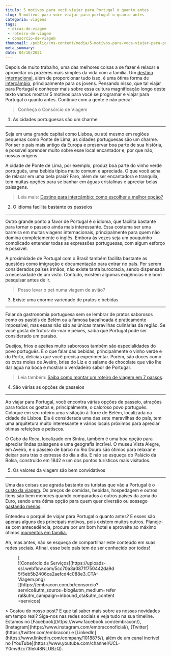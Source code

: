 ```yaml
---
titulo: 5 motivos para você viajar para Portugal o quanto antes
slug: 5-motivos-para-voce-viajar-para-portugal-o-quanto-antes
categoria: viagens
tags:
 - dicas-de-viagem
 - roteiro-de-viagem
 - consorcio-de-viagem
thumbnail: /public/cms-content/media/5-motivos-para-voce-viajar-para-portugal-o-quanto-antes.jpg
meta_summary: 
date: 04/10/2021
---
```

Depois de muito trabalho, uma das melhores coisas a se fazer é relaxar e aproveitar os prazeres mais simples da vida com a família. Um [destino internacional](https://www.embracon.com.br/blog/saiba-como-montar-um-roteiro-de-viagem-em-7-passos), além de proporcionar tudo isso, é uma ótima forma de[ intercâmbio](https://www.embracon.com.br/blog/por-que-fazer-um-intercambio-veja-7-bons-motivos), principalmente para os jovens. Pensando nisso, que tal viajar para Portugal e conhecer mais sobre essa cultura magnificação longo deste texto vamos mostrar 5 motivos para você se programar e viajar para Portugal o quanto antes. Continue com a gente e não perca!

> Conheça o Consórcio de Viagem

1. As cidades portuguesas são um charme
---------------------------------------

Seja em uma grande capital como Lisboa, ou até mesmo em regiões pequenas como Ponte de Lima, as cidades portuguesas são um charme. Por ser o país mais antigo da Europa e preservar boa parte de sua história, é possível aprender muito sobre esse local encantador e, por que não, nossas origens.

A cidade de Ponte de Lima, por exemplo, produz boa parte do vinho verde português, uma bebida típica muito comum e apreciada. O que você acha de relaxar em uma bela praia? Faro, além de ser encantadora e tranquila, tem muitas opções para se banhar em águas cristalinas e apreciar belas paisagens.

> Leia mais: [Destino para intercâmbio: como escolher a melhor opção?](https://www.embracon.com.br/blog/destino-para-intercambio-como-escolher-a-melhor-opcao)

2. O idioma facilita bastante os passeios
-----------------------------------------

Outro grande ponto a favor de Portugal é o idioma, que facilita bastante para tornar o passeio ainda mais interessante. Essa costuma ser uma barreira em muitas viagens internacionais, principalmente para quem não domina completamente o inglês. Embora às vezes seja um pouquinho complicado entender todas as expressões portuguesas, com algum esforço é possível.

A proximidade de Portugal com o Brasil também facilita bastante as questões como imigração e documentação para entrar no país. Por serem considerados países irmãos, não existe tanta burocracia, sendo dispensada a necessidade de um visto. Contudo, existem algumas exigências e é bom pesquisar antes de ir.

> Posso levar o pet numa viagem de avião?

3. Existe uma enorme variedade de pratos e bebidas
--------------------------------------------------

Falar da gastronomia portuguesa sem se lembrar de pratos saborosos como os pastéis de Belém ou a famosa bacalhoada é praticamente impossível, mas essas não são as únicas maravilhas culinárias da região. Se você gosta de frutos-do-mar e peixes, saiba que Portugal pode ser considerado um paraíso.

Queijos, frios e azeites muito saborosos também são especialidades do povo português. E o que falar das bebidas, principalmente o vinho verde e do Porto, delícias que você precisa experimentar. Porém, são doces como os ovos moles de Aveiro, brisa do Liz e o salame de chocolate que vão lhe dar água na boca e mostrar o verdadeiro sabor de Portugal.

> Leia também: [Saiba como montar um roteiro de viagem em 7 passos](https://www.embracon.com.br/blog/saiba-como-montar-um-roteiro-de-viagem-em-7-passos).

4. São várias as opções de passeios
-----------------------------------

Ao viajar para Portugal, você encontra várias opções de passeio, atrações para todos os gostos e, principalmente, o caloroso povo português. Coloque em seu roteiro uma visitação à Torre de Belém, localizada na cidade de Lisboa. Ela é considerada uma das sete maravilhas do país, tem uma arquitetura muito interessante e vários locais próximos para apreciar ótimas refeições e petiscos.

O Cabo da Roca, localizado em Sintra, também é uma boa opção para apreciar lindas paisagens e uma geografia incrível. O museu Vista Alegre, em Aveiro, e o passeio de barco no Rio Douro são ótimos para relaxar e deixar para trás o estresse do dia a dia. E não se esqueça do Palácio da Bolsa, construído em 1842 e um dos pontos turísticos mais visitados.

5. Os valores da viagem são bem convidativos
--------------------------------------------

Uma das coisas que agrada bastante os turistas que vão a Portugal é o [custo da viagem](https://www.embracon.com.br/blog/5-dicas-para-economizar-e-viajar-na-alta-temporada). Os preços de comidas, bebidas, hospedagem e outros itens são bem menores quando comparados a outros países da zona do Euro, sendo uma ótima opção para quem quer diversão ou sossego [gastando menos](https://www.embracon.com.br/blog/7-dicas-de-como-economizar-na-passagem-de-aviao).

Entendeu o porquê de viajar para Portugal o quanto antes? E esses são apenas alguns dos principais motivos, pois existem muitos outros. Planeje-se com antecedência, procure por um bom hotel e aproveite ao máximo ótimos [momentos em família.](https://www.embracon.com.br/blog/viagem-em-familia-4-dicas-para-agradar-a-todos)

Ah, mas antes, não se esqueça de compartilhar este conteúdo em suas redes sociais. Afinal, esse belo país tem de ser conhecido por todos!

<figure class="w-richtext-figure-type-image w-richtext-align-center" style="max-width:310px">[<div>![Consórcio de Serviços](https://uploads-ssl.webflow.com/5cc70a3a0871f750442da9d5/5eb5b2406ca2aefcd4c088e3_CTA-Viagem.png)</div>](https://embracon.com.br/consorcio?servico&utm_source=blog&utm_medium=referral&utm_campaign=inbound_cta&utm_content=servicos)</figure>> Gostou do nosso post? E que tal saber mais sobre as nossas novidades em tempo real? Siga-nos nas redes sociais e veja tudo na sua timeline. Estamos no [Facebook](https://www.facebook.com/embracon/), [Instagram](https://www.instagram.com/embraconoficial/), [Twitter](https://twitter.com/embracon) e [LinkedIn](https://www.linkedin.com/company/1018875/), além de um canal incrível no [YouTube](https://www.youtube.com/channel/UCL-Y0mv9zc73Iek48NLUBzQ).
